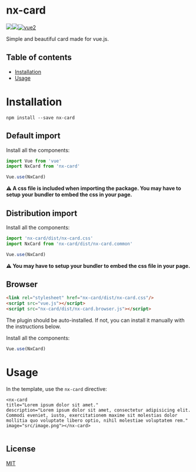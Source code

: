 # nx-card

<a href="https://www.npmjs.com/package/v-tooltip"><img src="https://img.shields.io/npm/v/v-tooltip.svg"/><img src="https://img.shields.io/npm/dm/nx-card.svg"/><img src="https://img.shields.io/badge/vue-2.x-brightgreen.svg" alt="vue2"></a>

Simple and beautiful card made for vue.js.

## Table of contents

- [Installation](#installation)
- [Usage](#usage)

# Installation

```
npm install --save nx-card
```

## Default import

Install all the components:

```javascript
import Vue from 'vue'
import NxCard from 'nx-card'

Vue.use(NxCard)
```

**⚠️ A css file is included when importing the package. You may have to setup your bundler to embed the css in your page.**

## Distribution import

Install all the components:

```javascript
import 'nx-card/dist/nx-card.css'
import NxCard from 'nx-card/dist/nx-card.common'

Vue.use(NxCard)
```

**⚠️ You may have to setup your bundler to embed the css file in your page.**

## Browser

```html
<link rel="stylesheet" href="nx-card/dist/nx-card.css"/>
<script src="vue.js"></script>
<script src="nx-card/dist/nx-card.browser.js"></script>
```

The plugin should be auto-installed. If not, you can install it manually with the instructions below.

Install all the components:

```javascript
Vue.use(NxCard)
```

# Usage

In the template, use the `nx-card` directive:

```vue
<nx-card	
title="Lorem ipsum dolor sit amet."
description="Lorem ipsum dolor sit amet, consectetur adipisicing elit. Commodi eveniet, iusto, exercitationem maxime sit molestias dolor mollitia quo voluptate libero optio, nihil molestiae voluptatem rem."
image="src/image.png"></nx-card>
         
```

## License

[MIT](http://opensource.org/licenses/MIT)

